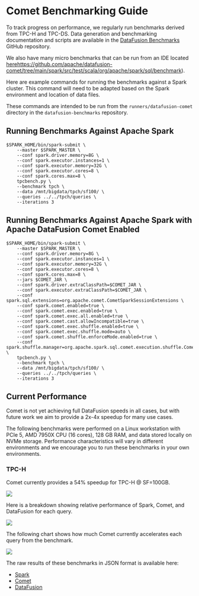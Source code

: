 <!--
Licensed to the Apache Software Foundation (ASF) under one
or more contributor license agreements.  See the NOTICE file
distributed with this work for additional information
regarding copyright ownership.  The ASF licenses this file
to you under the Apache License, Version 2.0 (the
"License"); you may not use this file except in compliance
with the License.  You may obtain a copy of the License at

  http://www.apache.org/licenses/LICENSE-2.0

Unless required by applicable law or agreed to in writing,
software distributed under the License is distributed on an
"AS IS" BASIS, WITHOUT WARRANTIES OR CONDITIONS OF ANY
KIND, either express or implied.  See the License for the
specific language governing permissions and limitations
under the License.
-->

# Comet Benchmarking Guide

To track progress on performance, we regularly run benchmarks derived from TPC-H and TPC-DS. Data generation and 
benchmarking documentation and scripts are available in the [DataFusion Benchmarks](https://github.com/apache/datafusion-benchmarks) GitHub repository.

We also have many micro benchmarks that can be run from an IDE located [here]()https://github.com/apache/datafusion-comet/tree/main/spark/src/test/scala/org/apache/spark/sql/benchmark). 

Here are example commands for running the benchmarks against a Spark cluster. This command will need to be 
adapted based on the Spark environment and location of data files.

These commands are intended to be run from the `runners/datafusion-comet` directory in the `datafusion-benchmarks` 
repository.

## Running Benchmarks Against Apache Spark

```shell
$SPARK_HOME/bin/spark-submit \
    --master $SPARK_MASTER \
    --conf spark.driver.memory=8G \
    --conf spark.executor.instances=1 \
    --conf spark.executor.memory=32G \
    --conf spark.executor.cores=8 \
    --conf spark.cores.max=8 \
    tpcbench.py \
    --benchmark tpch \
    --data /mnt/bigdata/tpch/sf100/ \
    --queries ../../tpch/queries \
    --iterations 3
```

## Running Benchmarks Against Apache Spark with Apache DataFusion Comet Enabled

```shell
$SPARK_HOME/bin/spark-submit \
    --master $SPARK_MASTER \
    --conf spark.driver.memory=8G \
    --conf spark.executor.instances=1 \
    --conf spark.executor.memory=32G \
    --conf spark.executor.cores=8 \
    --conf spark.cores.max=8 \
    --jars $COMET_JAR \
    --conf spark.driver.extraClassPath=$COMET_JAR \
    --conf spark.executor.extraClassPath=$COMET_JAR \
    --conf spark.sql.extensions=org.apache.comet.CometSparkSessionExtensions \
    --conf spark.comet.enabled=true \
    --conf spark.comet.exec.enabled=true \
    --conf spark.comet.exec.all.enabled=true \
    --conf spark.comet.cast.allowIncompatible=true \
    --conf spark.comet.exec.shuffle.enabled=true \
    --conf spark.comet.exec.shuffle.mode=auto \
    --conf spark.comet.shuffle.enforceMode.enabled=true \
    --conf spark.shuffle.manager=org.apache.spark.sql.comet.execution.shuffle.CometShuffleManager \
    tpcbench.py \
    --benchmark tpch \
    --data /mnt/bigdata/tpch/sf100/ \
    --queries ../../tpch/queries \
    --iterations 3
```

## Current Performance

Comet is not yet achieving full DataFusion speeds in all cases, but with future work we aim to provide a 2x-4x speedup
for many use cases.

The following benchmarks were performed on a Linux workstation with PCIe 5, AMD 7950X CPU (16 cores), 128 GB RAM, and 
data stored locally on NVMe storage. Performance characteristics will vary in different environments and we encourage 
you to run these benchmarks in your own environments.

### TPC-H

Comet currently provides a 54% speedup for TPC-H @ SF=100GB.

![](../../_static/images/benchmark-results/2024-07-19/tpch_allqueries.png)

Here is a breakdown showing relative performance of Spark, Comet, and DataFusion for each query.

![](../../_static/images/benchmark-results/2024-07-19/tpch_queries_compare.png)

The following chart shows how much Comet currently accelerates each query from the benchmark. 

![](../../_static/images/benchmark-results/2024-07-19/tpch_queries_speedup.png)

The raw results of these benchmarks in JSON format is available here:

- [Spark](./benchmark-results/2024-07-19/spark-tpch.json)
- [Comet](./benchmark-results/2024-07-19/comet-tpch.json)
- [DataFusion](./benchmark-results/2024-07-19/datafusion-tpch.json)
